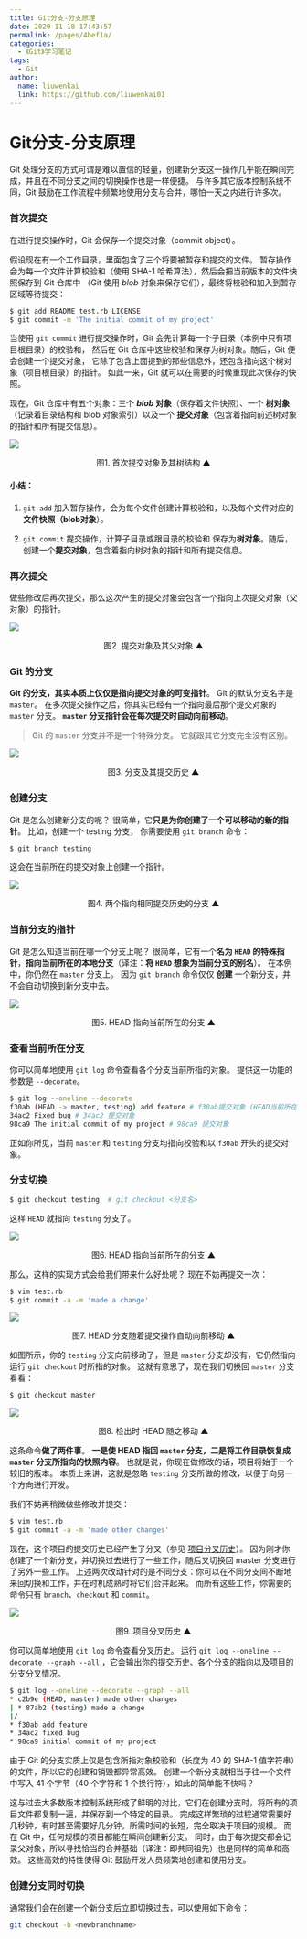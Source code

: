```yaml
---
title: Git分支-分支原理
date: 2020-11-18 17:43:57
permalink: /pages/4bef1a/
categories: 
  - 《Git》学习笔记
tags: 
  - Git
author: 
  name: liuwenkai
  link: https://github.com/liuwenkai01
---
```

# Git分支-分支原理

 Git 处理分支的方式可谓是难以置信的轻量，创建新分支这一操作几乎能在瞬间完成，并且在不同分支之间的切换操作也是一样便捷。 与许多其它版本控制系统不同，Git 鼓励在工作流程中频繁地使用分支与合并，哪怕一天之内进行许多次。



### 首次提交

在进行提交操作时，Git 会保存一个提交对象（commit object）。

假设现在有一个工作目录，里面包含了三个将要被暂存和提交的文件。 暂存操作会为每一个文件计算校验和（使用 SHA-1 哈希算法），然后会把当前版本的文件快照保存到 Git 仓库中 （Git 使用 *blob* 对象来保存它们），最终将校验和加入到暂存区域等待提交：

```sh
$ git add README test.rb LICENSE
$ git commit -m 'The initial commit of my project'
```

当使用 `git commit` 进行提交操作时，Git 会先计算每一个子目录（本例中只有项目根目录）的校验和， 然后在 Git 仓库中这些校验和保存为树对象。随后，Git 便会创建一个提交对象， 它除了包含上面提到的那些信息外，还包含指向这个树对象（项目根目录）的指针。 如此一来，Git 就可以在需要的时候重现此次保存的快照。

现在，Git 仓库中有五个对象：三个 ***blob* 对象**（保存着文件快照）、一个 **树对象** （记录着目录结构和 blob 对象索引）以及一个 **提交对象**（包含着指向前述树对象的指针和所有提交信息）。

![](https://cdn.jsdelivr.net/gh/liuwenkai/image_store/blog/20200906145443.jpg)

<p align='center'>图1. 首次提交对象及其树结构 ▲</p>


#### 小结：

1. `git add` 加入暂存操作，会为每个文件创建计算校验和，以及每个文件对应的**文件快照（blob对象**）。

2. `git commit` 提交操作，计算子目录或跟目录的校验和 保存为**树对象**。随后，创建一个**提交对象**，包含着指向树对象的指针和所有提交信息。



### 再次提交

做些修改后再次提交，那么这次产生的提交对象会包含一个指向上次提交对象（父对象）的指针。

![](https://cdn.jsdelivr.net/gh/liuwenkai/image_store/blog/20200906152315.jpg)

<p align='center'>图2. 提交对象及其父对象 ▲</p>


### Git 的分支

**Git 的分支，其实本质上仅仅是指向提交对象的可变指针**。 Git 的默认分支名字是 `master`。 在多次提交操作之后，你其实已经有一个指向最后那个提交对象的 `master` 分支。 **`master` 分支指针会在每次提交时自动向前移动**。

> Git 的 `master` 分支并不是一个特殊分支。 它就跟其它分支完全没有区别。

![](https://cdn.jsdelivr.net/gh/liuwenkai/image_store/blog/20200906154109.jpg)

<p align='center'>图3. 分支及其提交历史 ▲</p>


### 创建分支

Git 是怎么创建新分支的呢？ 很简单，它**只是为你创建了一个可以移动的新的指针**。 比如，创建一个 testing 分支， 你需要使用 `git branch` 命令：

```sh
$ git branch testing
```

这会在当前所在的提交对象上创建一个指针。

![](https://cdn.jsdelivr.net/gh/liuwenkai/image_store/blog/20200906154330.png)



<p align='center'>图4. 两个指向相同提交历史的分支 ▲</p>


### 当前分支的指针

Git 是怎么知道当前在哪一个分支上呢？ 很简单，它有一个**名为 `HEAD` 的特殊指针**，**指向当前所在的本地分支**（译注：**将 `HEAD` 想象为当前分支的别名**）。 在本例中，你仍然在 `master` 分支上。 因为 `git branch` 命令仅仅 **创建** 一个新分支，并不会自动切换到新分支中去。

![](https://cdn.jsdelivr.net/gh/liuwenkai/image_store/blog/20200906205325.png)

<p align='center'>图5. HEAD 指向当前所在的分支 ▲</p>


### 查看当前所在分支

你可以简单地使用 `git log` 命令查看各个分支当前所指的对象。 提供这一功能的参数是 `--decorate`。

```sh
$ git log --oneline --decorate
f30ab (HEAD -> master, testing) add feature # f30ab提交对象 (HEAD当前所在分支 -> master分支，testing 分支)
34ac2 Fixed bug # 34ac2 提交对象
98ca9 The initial commit of my project # 98ca9 提交对象
```

正如你所见，当前 `master` 和 `testing` 分支均指向校验和以 `f30ab` 开头的提交对象。



### 分支切换

```sh
$ git checkout testing  # git checkout <分支名>
```

这样 `HEAD` 就指向 `testing` 分支了。

![](https://cdn.jsdelivr.net/gh/liuwenkai/image_store/blog/20200906205917.png)

<p align='center'>图6. HEAD 指向当前所在的分支 ▲</p>


那么，这样的实现方式会给我们带来什么好处呢？ 现在不妨再提交一次：

```sh
$ vim test.rb
$ git commit -a -m 'made a change'
```

![](https://cdn.jsdelivr.net/gh/liuwenkai/image_store/blog/20200906210338.png)

<p align='center'>图7. HEAD 分支随着提交操作自动向前移动 ▲</p>

如图所示，你的 `testing` 分支向前移动了，但是 `master` 分支却没有，它仍然指向运行 `git checkout` 时所指的对象。 这就有意思了，现在我们切换回 `master` 分支看看：

```sh
$ git checkout master
```

![](https://cdn.jsdelivr.net/gh/liuwenkai/image_store/blog/20200906210810.png)



<p align='center'>图8. 检出时 HEAD 随之移动 ▲</p>

这条命令**做了两件事**。 **一是使 HEAD 指回 `master` 分支，二是将工作目录恢复成 `master` 分支所指向的快照内容**。 也就是说，你现在做修改的话，项目将始于一个较旧的版本。 本质上来讲，这就是忽略 `testing` 分支所做的修改，以便于向另一个方向进行开发。

我们不妨再稍微做些修改并提交：

```sh
$ vim test.rb
$ git commit -a -m 'made other changes'
```

现在，这个项目的提交历史已经产生了分叉（参见 [项目分叉历史](https://git-scm.com/book/zh/v2/ch00/divergent_history)）。 因为刚才你创建了一个新分支，并切换过去进行了一些工作，随后又切换回 master 分支进行了另外一些工作。 上述两次改动针对的是不同分支：你可以在不同分支间不断地来回切换和工作，并在时机成熟时将它们合并起来。 而所有这些工作，你需要的命令只有 `branch`、`checkout` 和 `commit`。

![](https://cdn.jsdelivr.net/gh/liuwenkai/image_store/blog/20200906211331.png)

<p align='center'>图9. 项目分叉历史 ▲</p>

你可以简单地使用 `git log` 命令查看分叉历史。 运行 `git log --oneline --decorate --graph --all` ，它会输出你的提交历史、各个分支的指向以及项目的分支分叉情况。

```sh
$ git log --oneline --decorate --graph --all
* c2b9e (HEAD, master) made other changes
| * 87ab2 (testing) made a change
|/
* f30ab add feature
* 34ac2 fixed bug
* 98ca9 initial commit of my project
```

由于 Git 的分支实质上仅是包含所指对象校验和（长度为 40 的 SHA-1 值字符串）的文件，所以它的创建和销毁都异常高效。 创建一个新分支就相当于往一个文件中写入 41 个字节（40 个字符和 1 个换行符），如此的简单能不快吗？

这与过去大多数版本控制系统形成了鲜明的对比，它们在创建分支时，将所有的项目文件都复制一遍，并保存到一个特定的目录。 完成这样繁琐的过程通常需要好几秒钟，有时甚至需要好几分钟。所需时间的长短，完全取决于项目的规模。 而在 Git 中，任何规模的项目都能在瞬间创建新分支。 同时，由于每次提交都会记录父对象，所以寻找恰当的合并基础（译注：即共同祖先）也是同样的简单和高效。 这些高效的特性使得 Git 鼓励开发人员频繁地创建和使用分支。



### 创建分支同时切换

通常我们会在创建一个新分支后立即切换过去，可以使用如下命令：

```sh
git checkout -b <newbranchname>
```
